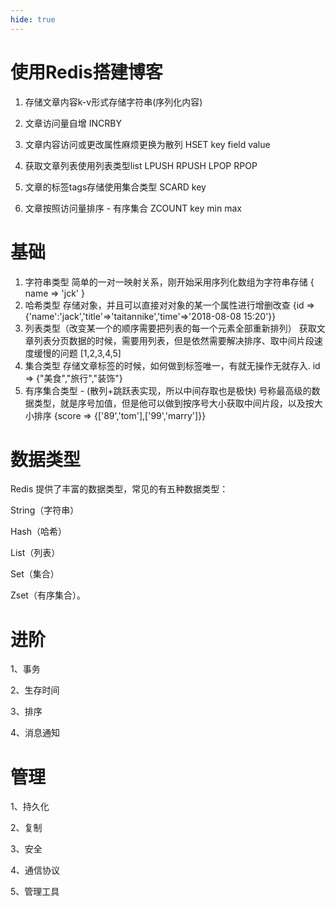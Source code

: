 ```yaml
---
hide: true
---
```


# 使用Redis搭建博客

1. 存储文章内容k-v形式存储字符串(序列化内容)

2. 文章访问量自增 INCRBY

3. 文章内容访问或更改属性麻烦更换为散列 HSET key field value

4. 获取文章列表使用列表类型list LPUSH RPUSH LPOP RPOP

5. 文章的标签tags存储使用集合类型 SCARD key

6. 文章按照访问量排序 - 有序集合 ZCOUNT key min max

# 基础

1. 字符串类型
    简单的一对一映射关系，刚开始采用序列化数组为字符串存储 { name => 'jck' }
2. 哈希类型
    存储对象，并且可以直接对对象的某一个属性进行增删改查 {id => {'name':'jack','title'=>'taitannike','time'=>'2018-08-08 15:20'}}
3. 列表类型（改变某一个的顺序需要把列表的每一个元素全部重新排列）
    获取文章列表分页数据的时候，需要用列表，但是依然需要解决排序、取中间片段速度缓慢的问题  [1,2,3,4,5]
4. 集合类型
    存储文章标签的时候，如何做到标签唯一，有就无操作无就存入. id => {"美食","旅行","装饰"}
5. 有序集合类型 - (散列+跳跃表实现，所以中间存取也是极快)
    号称最高级的数据类型，就是序号加值，但是他可以做到按序号大小获取中间片段，以及按大小排序 {score => {['89','tom'],['99','marry']}}

# 数据类型

Redis 提供了丰富的数据类型，常见的有五种数据类型：

String（字符串）

Hash（哈希）

List（列表）

Set（集合）

Zset（有序集合）。

# 进阶

1、事务

2、生存时间

3、排序

4、消息通知

# 管理

1、持久化

2、复制

3、安全

4、通信协议

5、管理工具
